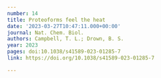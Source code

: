 ```yaml
---
number: 14
title: Proteoforms feel the heat
date: '2023-03-27T10:47:11.000+00:00'
journal: Nat. Chem. Biol.
authors: Campbell, T. L.; Drown, B. S.
year: 2023
pages: doi:10.1038/s41589-023-01285-7
link: https://doi.org/10.1038/s41589-023-01285-7

---
```

